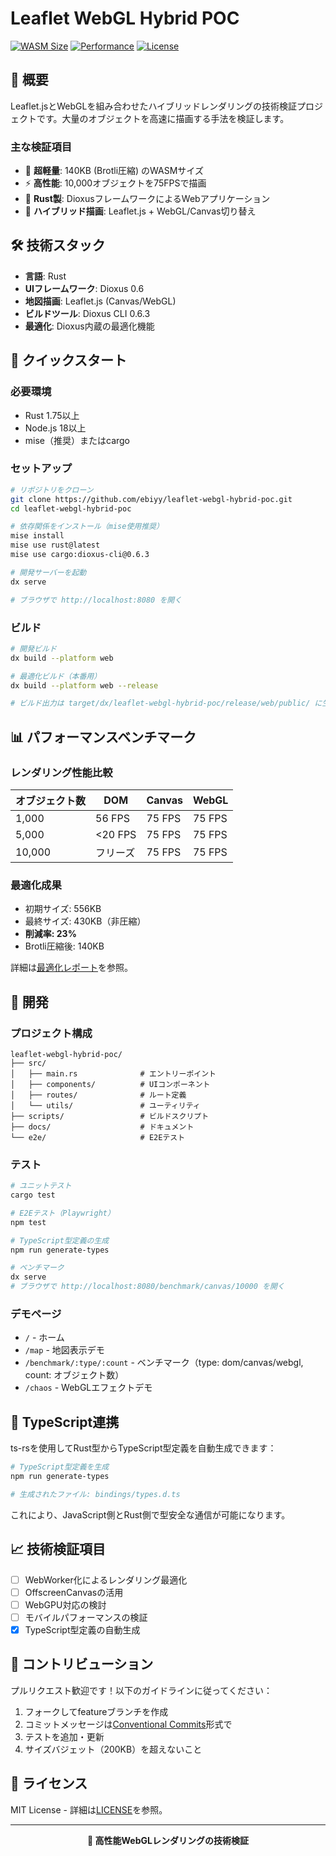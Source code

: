 # Leaflet WebGL Hybrid POC

[![WASM Size](https://img.shields.io/badge/WASM%20Size-140KB-brightgreen)](https://github.com/ebiyy/leaflet-webgl-hybrid-poc)
[![Performance](https://img.shields.io/badge/10k%20Objects-75FPS-brightgreen)](https://github.com/ebiyy/leaflet-webgl-hybrid-poc)
[![License](https://img.shields.io/badge/license-MIT-blue.svg)](LICENSE)

## 🎯 概要

Leaflet.jsとWebGLを組み合わせたハイブリッドレンダリングの技術検証プロジェクトです。大量のオブジェクトを高速に描画する手法を検証します。

### 主な検証項目

- 🚀 **超軽量**: 140KB (Brotli圧縮) のWASMサイズ
- ⚡ **高性能**: 10,000オブジェクトを75FPSで描画
- 🦀 **Rust製**: DioxusフレームワークによるWebアプリケーション
- 🎨 **ハイブリッド描画**: Leaflet.js + WebGL/Canvas切り替え

## 🛠️ 技術スタック

- **言語**: Rust
- **UIフレームワーク**: Dioxus 0.6
- **地図描画**: Leaflet.js (Canvas/WebGL)
- **ビルドツール**: Dioxus CLI 0.6.3
- **最適化**: Dioxus内蔵の最適化機能

## 🚀 クイックスタート

### 必要環境

- Rust 1.75以上
- Node.js 18以上
- mise（推奨）またはcargo

### セットアップ

```bash
# リポジトリをクローン
git clone https://github.com/ebiyy/leaflet-webgl-hybrid-poc.git
cd leaflet-webgl-hybrid-poc

# 依存関係をインストール（mise使用推奨）
mise install
mise use rust@latest
mise use cargo:dioxus-cli@0.6.3

# 開発サーバーを起動
dx serve

# ブラウザで http://localhost:8080 を開く
```

### ビルド

```bash
# 開発ビルド
dx build --platform web

# 最適化ビルド（本番用）
dx build --platform web --release

# ビルド出力は target/dx/leaflet-webgl-hybrid-poc/release/web/public/ に生成されます
```

## 📊 パフォーマンスベンチマーク

### レンダリング性能比較

| オブジェクト数 | DOM | Canvas | WebGL |
|------------|-----|--------|-------|
| 1,000 | 56 FPS | 75 FPS | 75 FPS |
| 5,000 | <20 FPS | 75 FPS | 75 FPS |
| 10,000 | フリーズ | 75 FPS | 75 FPS |

### 最適化成果

- 初期サイズ: 556KB
- 最終サイズ: 430KB（非圧縮）
- **削減率: 23%**
- Brotli圧縮後: 140KB

詳細は[最適化レポート](docs/reports/wasm-optimization-report.md)を参照。

## 🔧 開発

### プロジェクト構成

```
leaflet-webgl-hybrid-poc/
├── src/
│   ├── main.rs              # エントリーポイント
│   ├── components/          # UIコンポーネント
│   ├── routes/              # ルート定義
│   └── utils/               # ユーティリティ
├── scripts/                 # ビルドスクリプト
├── docs/                    # ドキュメント
└── e2e/                     # E2Eテスト
```

### テスト

```bash
# ユニットテスト
cargo test

# E2Eテスト（Playwright）
npm test

# TypeScript型定義の生成
npm run generate-types

# ベンチマーク
dx serve
# ブラウザで http://localhost:8080/benchmark/canvas/10000 を開く
```

### デモページ

- `/` - ホーム
- `/map` - 地図表示デモ
- `/benchmark/:type/:count` - ベンチマーク（type: dom/canvas/webgl, count: オブジェクト数）
- `/chaos` - WebGLエフェクトデモ

## 🔧 TypeScript連携

ts-rsを使用してRust型からTypeScript型定義を自動生成できます：

```bash
# TypeScript型定義を生成
npm run generate-types

# 生成されたファイル: bindings/types.d.ts
```

これにより、JavaScript側とRust側で型安全な通信が可能になります。

## 📈 技術検証項目

- [ ] WebWorker化によるレンダリング最適化
- [ ] OffscreenCanvasの活用
- [ ] WebGPU対応の検討
- [ ] モバイルパフォーマンスの検証
- [x] TypeScript型定義の自動生成

## 🤝 コントリビューション

プルリクエスト歓迎です！以下のガイドラインに従ってください：

1. フォークしてfeatureブランチを作成
2. コミットメッセージは[Conventional Commits](https://www.conventionalcommits.org/)形式で
3. テストを追加・更新
4. サイズバジェット（200KB）を超えないこと

## 📄 ライセンス

MIT License - 詳細は[LICENSE](LICENSE)を参照。

---

<p align="center">
  <strong>🚀 高性能WebGLレンダリングの技術検証</strong>
</p>